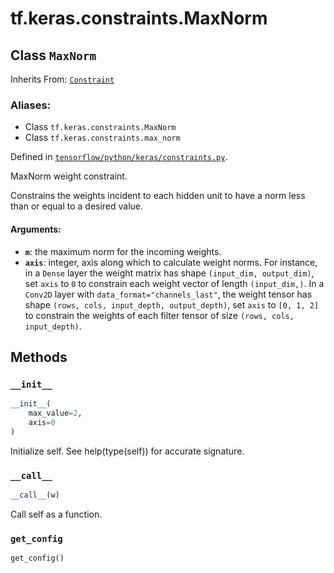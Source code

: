 <div itemscope itemtype="http://developers.google.com/ReferenceObject">
<meta itemprop="name" content="tf.keras.constraints.MaxNorm" />
<meta itemprop="property" content="__call__"/>
<meta itemprop="property" content="__init__"/>
<meta itemprop="property" content="get_config"/>
</div>

# tf.keras.constraints.MaxNorm

## Class `MaxNorm`

Inherits From: [`Constraint`](../../../tf/keras/constraints/Constraint.md)

### Aliases:

* Class `tf.keras.constraints.MaxNorm`
* Class `tf.keras.constraints.max_norm`



Defined in [`tensorflow/python/keras/constraints.py`](https://www.tensorflow.org/code/tensorflow/python/keras/constraints.py).

MaxNorm weight constraint.

Constrains the weights incident to each hidden unit
to have a norm less than or equal to a desired value.

#### Arguments:

* <b>`m`</b>: the maximum norm for the incoming weights.
* <b>`axis`</b>: integer, axis along which to calculate weight norms.
        For instance, in a `Dense` layer the weight matrix
        has shape `(input_dim, output_dim)`,
        set `axis` to `0` to constrain each weight vector
        of length `(input_dim,)`.
        In a `Conv2D` layer with `data_format="channels_last"`,
        the weight tensor has shape
        `(rows, cols, input_depth, output_depth)`,
        set `axis` to `[0, 1, 2]`
        to constrain the weights of each filter tensor of size
        `(rows, cols, input_depth)`.

## Methods

<h3 id="__init__"><code>__init__</code></h3>

``` python
__init__(
    max_value=2,
    axis=0
)
```

Initialize self.  See help(type(self)) for accurate signature.

<h3 id="__call__"><code>__call__</code></h3>

``` python
__call__(w)
```

Call self as a function.

<h3 id="get_config"><code>get_config</code></h3>

``` python
get_config()
```





